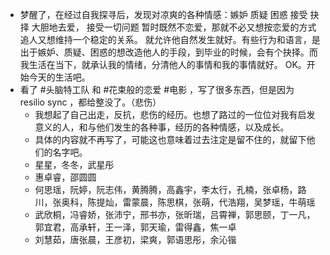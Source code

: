- 梦醒了，在经过自我探寻后，发现对凉爽的各种情感：嫉妒 质疑 困惑 接受 抉择
  大胆地去爱， 接受一切问题
  暂时既然不恋爱，那就不必又想按恋爱的方式追人又想维持一个稳定的关系。 就允许他自然发生就好。有些行为和语言，是出于嫉妒、质疑、困惑的想改造他人的手段，到毕业的时候，会有个抉择。而我生活在当下，就承认我的情绪，分清他人的事情和我的事情就好。
  OK。开始今天的生活吧。
- 看了 #头脑特工队 和 #花束般的恋爱 #电影 ，写了很多东西，但是因为 resilio sync ，都给整没了。（悲伤）
	- 我想起了自己出走，反抗，悲伤的经历。也想了路过的一位位对我有启发意义的人，和与他们发生的各种事，经历的各种情感，以及成长。
	- 具体的内容就不再写了，可能这也意味着过去注定是留不住的，就留下他们的名字吧。
	- 星星，冬冬，武星彤
	- 惠卓睿，邵圆圆
	- 何思瑶，阮婷，阮志伟，黄腾腾，高鑫宇，李太行，孔楠，张卓杨，路川，张奥科，陈提灿，雷蒙晨，陈思棋，张萌，代浩翔，吴梦瑶，牛萌瑶
	- 武欣桐，冯睿娇，张沛宁，邢书亦，张昕瑞，吕霄禅，郭思颐，丁一凡，郭宜君，高承轩，王一泽，郭天瑜，雷得鑫，焦一卓
	- 刘慧茹，唐张晨，王彦初，梁爽，郭语思彤，余沁锴